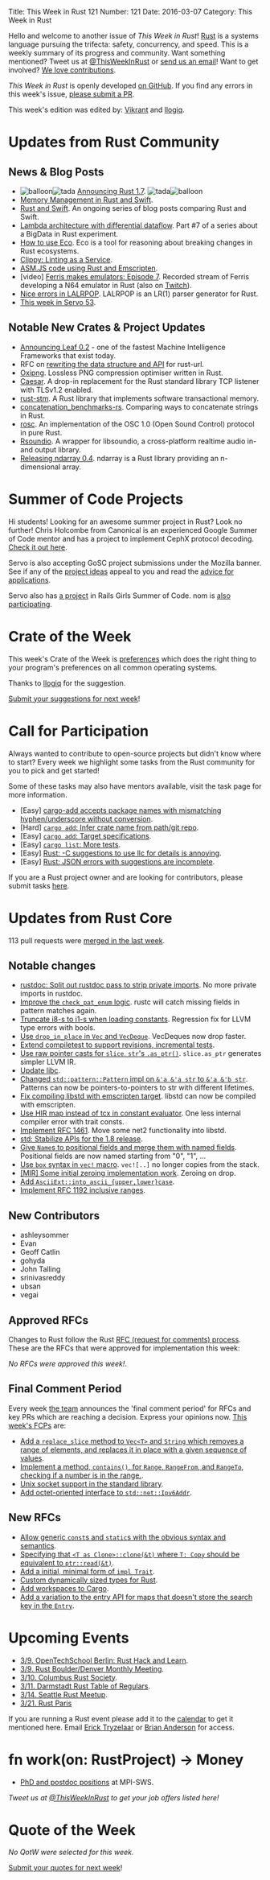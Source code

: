 Title: This Week in Rust 121
Number: 121
Date: 2016-03-07
Category: This Week in Rust

Hello and welcome to another issue of *This Week in Rust*!
[Rust](http://rust-lang.org) is a systems language pursuing the trifecta:
safety, concurrency, and speed. This is a weekly summary of its progress and
community. Want something mentioned? Tweet us at [@ThisWeekInRust](https://twitter.com/ThisWeekInRust) or [send us an
email](mailto:corey@octayn.net?subject=This%20Week%20in%20Rust%20Suggestion)!
Want to get involved? [We love
contributions](https://github.com/rust-lang/rust/blob/master/CONTRIBUTING.md).

*This Week in Rust* is openly developed [on GitHub](https://github.com/cmr/this-week-in-rust).
If you find any errors in this week's issue, [please submit a PR](https://github.com/cmr/this-week-in-rust/pulls).

This week's edition was edited by: [Vikrant](https://github.com/nasa42) and [llogiq](https://github.com/llogiq).

# Updates from Rust Community

## News & Blog Posts

* <img alt="balloon" class="emoji" title=":balloon:" src="https://cdn.discourse.org/business/images/emoji/emoji_one/balloon.png?v=0"><img alt="tada" class="emoji" title=":tada:" src="https://cdn.discourse.org/business/images/emoji/emoji_one/tada.png?v=0"> [Announcing Rust 1.7](http://blog.rust-lang.org/2016/03/02/Rust-1.7.html). <img alt="tada" class="emoji" title=":tada:" src="https://cdn.discourse.org/business/images/emoji/emoji_one/tada.png?v=0"><img alt="balloon" class="emoji" title=":balloon:" src="https://cdn.discourse.org/business/images/emoji/emoji_one/balloon.png?v=0">
* [Memory Management in Rust and Swift](https://medium.com/@itchyankles/memory-management-in-rust-and-swift-8ecda3cdf5b7).
* [Rust and Swift](http://www.chriskrycho.com/rust-and-swift.html). An ongoing series of blog posts comparing Rust and Swift.
* [Lambda architecture with differential dataflow](http://www.poumeyrol.fr/2016/02/29/Query2-in-differential-dataflow/). Part #7 of a series about a BigData in Rust experiment.
* [How to use Eco](http://blog.piston.rs/2016/03/04/how-to-use-eco/). Eco is a tool for reasoning about breaking changes in Rust ecosystems.
* [Clippy: Linting as a Service](http://www.bashy.io/news/2016/03/05/clippy-linting-as-a-service/).
* [ASM.JS code using Rust and Emscripten](http://ashleysommer.com.au/how-to/articles/asm-js-code-using-rust-and-emscripten).
* [video] [Ferris makes emulators: Episode 7](https://youtu.be/0GtccLHA9hc). Recorded stream of Ferris developing a N64 emulator in Rust (also on [Twitch](http://www.twitch.tv/ferrisstreamsstuff/profile)).
* [Nice errors in LALRPOP](http://smallcultfollowing.com/babysteps/blog/2016/03/02/nice-errors-in-lalrpop/). LALRPOP is an LR(1) parser generator for Rust.
* [This week in Servo 53](https://blog.servo.org/2016/02/29/twis-53/).

## Notable New Crates & Project Updates

* [Announcing Leaf 0.2](https://github.com/autumnai/leaf/blob/063ce978004b8bf4b7fc7481fdd58fed0515cfd8/RELEASE.md) - one of the fastest Machine Intelligence Frameworks that exist today.
* RFC on [rewriting the data structure and API](https://github.com/servo/rust-url/pull/176) for rust-url.
* [Oxipng](https://github.com/shssoichiro/oxipng). Lossless PNG compression optimiser written in Rust.
* [Caesar](https://github.com/Postage/caesar). A drop-in replacement for the Rust standard library TCP listener with TLSv1.2 enabled.
* [rust-stm](https://github.com/Marthog/rust-stm). A Rust library that implements software transactional memory.
* [concatenation_benchmarks-rs](https://github.com/hoodie/concatenation_benchmarks-rs). Comparing ways to concatenate strings in Rust.
* [rosc](https://github.com/klingtnet/rosc). An implementation of the OSC 1.0 (Open Sound Control) protocol in pure Rust.
* [Rsoundio](https://github.com/klingtnet/rsoundio). A wrapper for libsoundio, a cross-platform realtime audio in- and output library.
* [Releasing ndarray 0.4](http://bluss.github.io/rust/2016/03/06/ndarray-0.4/). ndarray is a Rust library providing an n-dimensional array.

# Summer of Code Projects

Hi students! Looking for an awesome summer project in Rust? Look no further! Chris Holcombe from Canonical is an experienced Google Summer of Code mentor and has a project to implement CephX protocol decoding. [Check it out here](https://wiki.ubuntu.com/GoogleSoC2016/Ideas#Decode_CephX_Protocol).

Servo is also accepting GoSC project submissions under the Mozilla banner. See if any of the [project ideas](https://wiki.mozilla.org/Community:SummerOfCode16#Servo) appeal to you and read the [advice for applications](https://wiki.mozilla.org/Community:SummerOfCode16#Application_Advice).

Servo also has [a project](https://teams.railsgirlssummerofcode.org/projects/104-servo) in Rails Girls Summer of Code. nom is [also participating](https://teams.railsgirlssummerofcode.org/projects/78-nom).

# Crate of the Week

This week's Crate of the Week is [preferences](https://crates.io/crates/preferences) which does the right thing to your program's preferences on all common operating systems.

Thanks to [llogiq](https://users.rust-lang.org/users/llogiq) for the suggestion.

[Submit your suggestions for next week][submit_crate]!

[submit_crate]: https://users.rust-lang.org/t/crate-of-the-week/2704

# Call for Participation

Always wanted to contribute to open-source projects but didn't know where to start?
Every week we highlight some tasks from the Rust community for you to pick and get started!

Some of these tasks may also have mentors available, visit the task page for more information.

* [Easy] [cargo-add accepts package names with mismatching hyphen/underscore without conversion](https://github.com/killercup/cargo-edit/issues/51).
* [Hard] [`cargo add`: Infer crate name from path/git repo](https://github.com/killercup/cargo-edit/issues/14).
* [Easy] [`cargo add`: Target specifications](https://github.com/killercup/cargo-edit/issues/13).
* [Easy] [`cargo list`: More tests](https://github.com/killercup/cargo-edit/issues/16).
* [Easy] [Rust: -C suggestions to use llc for details is annoying](https://github.com/rust-lang/rust/issues/30961).
* [Easy] [Rust: JSON errors with suggestions are incomplete](https://github.com/rust-lang/rust/issues/30701).

If you are a Rust project owner and are looking for contributors, please submit tasks [here][guidelines].

[guidelines]: https://users.rust-lang.org/t/twir-call-for-participation/4821

# Updates from Rust Core

113 pull requests were [merged in the last week][merged].

[merged]: https://github.com/issues?q=is%3Apr+org%3Arust-lang+is%3Amerged+merged%3A2016-02-29..2016-03-07

## Notable changes

* [rustdoc: Split out rustdoc pass to strip private imports](https://github.com/rust-lang/rust/pull/32055). No more private imports in rustdoc.
* [Improve the `check_pat_enum` logic](https://github.com/rust-lang/rust/pull/32039). rustc will catch missing fields in pattern matches again.
* [Truncate i8-s to i1-s when loading constants](https://github.com/rust-lang/rust/pull/32032). Regression fix for LLVM type errors with bools.
* [Use `drop_in_place` in `Vec` and `VecDeque`](https://github.com/rust-lang/rust/pull/32012). VecDeques now drop faster.
* [Extend compiletest to support revisions, incremental tests](https://github.com/rust-lang/rust/pull/32007).
* [Use raw pointer casts for `slice`, `str`'s `.as_ptr()`](https://github.com/rust-lang/rust/pull/31999). `slice.as_ptr` generates simpler LLVM IR.
* [Update libc](https://github.com/rust-lang/rust/pull/31996).
* [Changed `std::pattern::Pattern` impl on `&'a &'a str` to `&'a &'b str`](https://github.com/rust-lang/rust/pull/31989). Patterns can now be pointers-to-pointers to str with different lifetimes.
* [Fix compiling libstd with emscripten target](https://github.com/rust-lang/rust/pull/31985). libstd can now be compiled with emscripten.
* [Use HIR map instead of tcx in constant evaluator](https://github.com/rust-lang/rust/pull/31962). One less internal compiler error with trait consts.
* [Implement RFC 1461](https://github.com/rust-lang/rust/pull/31945). Move some net2 functionality into libstd.
* [std: Stabilize APIs for the 1.8 release](https://github.com/rust-lang/rust/pull/31928).
* [Give `Name`s to positional fields and merge them with named fields](https://github.com/rust-lang/rust/pull/31937). Positional fields are now named starting from "0", "1", ...
* [Use `box` syntax in `vec!` macro](https://github.com/rust-lang/rust/pull/31797). `vec![..]` no longer copies from the stack.
* [[MIR] Some initial zeroing implementation work](https://github.com/rust-lang/rust/pull/31430). Zeroing on drop.
* [Add `AsciiExt::into_ascii_{upper,lower}case`](https://github.com/rust-lang/rust/pull/31335).
* [Implement RFC 1192 inclusive ranges](https://github.com/rust-lang/rust/pull/30884).

## New Contributors

* ashleysommer
* Evan
* Geoff Catlin
* gohyda
* John Talling
* srinivasreddy
* ubsan
* vegai

## Approved RFCs

Changes to Rust follow the Rust [RFC (request for comments)
process](https://github.com/rust-lang/rfcs#rust-rfcs). These
are the RFCs that were approved for implementation this week:

*No RFCs were approved this week!*.

## Final Comment Period

Every week [the team](https://rust-lang.org/team.html) announces the
'final comment period' for RFCs and key PRs which are reaching a
decision. Express your opinions now. [This week's FCPs][fcp] are:

[fcp]: https://github.com/rust-lang/rfcs/labels/final-comment-period

* [Add a `replace_slice` method to `Vec<T>` and `String` which removes a range of elements, and replaces it in place with a given sequence of values](https://github.com/rust-lang/rfcs/pull/1432).
* [Implement a method, `contains()`, for `Range`, `RangeFrom`, and `RangeTo`, checking if a number is in the range.](https://github.com/rust-lang/rfcs/pull/1434).
* [Unix socket support in the standard library](https://github.com/rust-lang/rfcs/pull/1479).
* [Add octet-oriented interface to `std::net::Ipv6Addr`](https://github.com/rust-lang/rfcs/pull/1498).

## New RFCs

* [Allow generic `const`s and `static`s with the obvious syntax and semantics](https://github.com/rust-lang/rfcs/pull/1520).
* [Specifying that `<T as Clone>::clone(&t)` where `T: Copy` should be equivalent to `ptr::read(&t)`](https://github.com/rust-lang/rfcs/pull/1521).
* [Add a initial, minimal form of `impl Trait`](https://github.com/rust-lang/rfcs/pull/1522).
* [Custom dynamically sized types for Rust](https://github.com/rust-lang/rfcs/pull/1524).
* [Add workspaces to Cargo](https://github.com/rust-lang/rfcs/pull/1525).
* [Add a variation to the entry API for maps that doesn't store the search key in the `Entry`](https://github.com/rust-lang/rfcs/pull/1533).

# Upcoming Events

* [3/9. OpenTechSchool Berlin: Rust Hack and Learn](http://www.meetup.com/opentechschool-berlin/).
* [3/9. Rust Boulder/Denver Monthly Meeting](http://www.meetup.com/Rust-Boulder-Denver/).
* [3/10. Columbus Rust Society](http://www.meetup.com/columbus-rs/).
* [3/11. Darmstadt Rust Table of Regulars](http://www.meetup.com/de-DE/Rust-Rhein-Main/events/228665878/).
* [3/14. Seattle Rust Meetup](https://www.eventbrite.com/e/mozilla-rust-seattle-meetup-tickets-12222326307?aff=erelexporg).
* [3/21. Rust Paris](http://www.meetup.com/Rust-Paris)

If you are running a Rust event please add it to the [calendar] to get
it mentioned here. Email [Erick Tryzelaar][erickt] or [Brian
Anderson][brson] for access.

[calendar]: https://www.google.com/calendar/embed?src=apd9vmbc22egenmtu5l6c5jbfc%40group.calendar.google.com
[erickt]: mailto:erick.tryzelaar@gmail.com
[brson]: mailto:banderson@mozilla.com

# fn work(on: RustProject) -> Money

* [PhD and postdoc positions](http://plv.mpi-sws.org/rustbelt/) at MPI-SWS.

*Tweet us at [@ThisWeekInRust](https://twitter.com/ThisWeekInRust) to get your job offers listed here!*

# Quote of the Week

*No QotW were selected for this week.*

[Submit your quotes for next week][submit]!

[submit]: http://users.rust-lang.org/t/twir-quote-of-the-week/328
